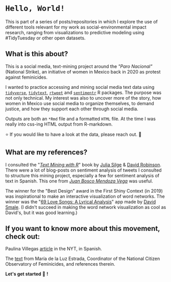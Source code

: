 # `Hello, World!`

This is part of a series of posts/repositories in which I explore the use of different tools relevant for my work as social-environmental impact research, ranging from visualizations to predictive modeling using \#TidyTuesday or other open datasets.

## What is this about?

This is a social media, text-mining project around the *"Paro Nacional"* (National Strike), an initiative of women in Mexico back in 2020 as protest against feminicides.

I wanted to practice accessing and mining social media text data using [`tidyverse`](https://www.tidyverse.org/), [`tidytext`](https://www.tidytextmining.com/), [`rtweet`](https://github.com/ropensci/rtweet) and [`sentimentr`](https://github.com/trinker/sentimentr) R packages. The purpose was not only technical. My interest was also to uncover more of the story, how women in Mexico use social media to organize themselves, to demand justice, and how they support each other through social media.

Outputs are both an `*Rmd` file and a formatted `HTML` file. At the time I was really into css-ing HTML output from R-markdown.

:star: If you would like to have a look at the data, please reach out. :handshake:

## What are my references?

I consulted the "[*Text Mining with R*](https://www.tidytextmining.com/)" book by [Julia Silge](https://github.com/juliasilge) & [David Robinson](http://varianceexplained.org/). There were a lot of blog-posts on sentiment analysis of tweets I consulted to structure this mining project, especially a few for sentiment analysis of text in Spanish. This one from [*Juan Bosco Mendoza Vega*](https://rpubs.com/jboscomendoza/analisis_sentimientos_lexico_afinn) was useful.

The winner for the "Best Design" award in the First Shiny Context (in 2019) was inspirational to make an interactive visualization of word networks. The winner was the "[69 Love Songs: A Lyrical Analysis](https://committedtotape.shinyapps.io/sixtyninelovesongs/)" app made by [David Smale](https://community.rstudio.com/u/committedtotape/). (I didn't succeed in making the word network visualization as cool as David's, but it was good learning.)

## If you want to know more about this movement, check out:

Paulina Villegas [article](https://www.nytimes.com/es/2020/03/10/espanol/mexico-paro-mujeres-protestas.html) in the NYT, in Spanish.

The [text](https://www.cndh.org.mx/noticia/paro-nacional-de-mujeres-contra-la-violencia-la-mujer-y-los-feminicidios#:~:text=El%2006%20de%20marzo%20de,poblaci%C3%B3n%20femenina%20en%20las%20esferas) from María de la Luz Estrada, Coordinator of the National Citizen Observatory of Feminicides, and references therein.

**Let's get started** :unicorn: **!**
